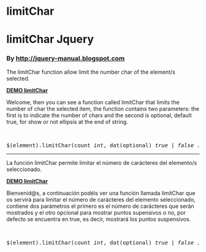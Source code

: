limitChar
======

<h1>limitChar Jquery</h1>
<h3>By <a href="http://jquery-manual.blogspot.com" target="_blank">http://jquery-manual.blogspot.com</a></h3>
 
<p>The limitChar function allow limit the number char of the element/s selected.</p>
<strong><a href="http://jquery-manual.blogspot.com.es/2013/11/limitchar-how-to-limit-char-with-jquery.html" target="_blank">DEMO limitChar</a></strong>
<p>Welcome, then you can see a function called limitChar that limits the number of char the selected item, the function contains two parameters: the first is to indicate the number of chars and the second is optional, default true, for show or not ellipsis at the end of string.</p> 
<br />
<pre>$(element).limitChar(count <i>int</i>, dat(optional) <i>true | false . Default true.</i>);</pre>
<hr />
<p>La función limitChar permite limitar el número de carácteres del elemento/s seleccionado.</p>
<strong><a href="http://jquery-manual.blogspot.com.es/2013/11/limitchar-how-to-limit-char-with-jquery.html" target="_blank">DEMO limitChar</a></strong>
<p>Bienvenid@s, a continuación podéis ver una función llamada limitChar que os servirá para limitar el número de carácteres del elemento seleccionado, contiene dos parámetros el primero es el número de carácteres que serán mostrados y el otro opcional para mostrar puntos supensivos o no, por defecto se encuentra en true, es decir, mostrará los puntos suspensivos.</p>
<br />
<pre>$(element).limitChar(count <i>int</i>, dat(optional) <i>true | false . Default true.</i>);</pre>

